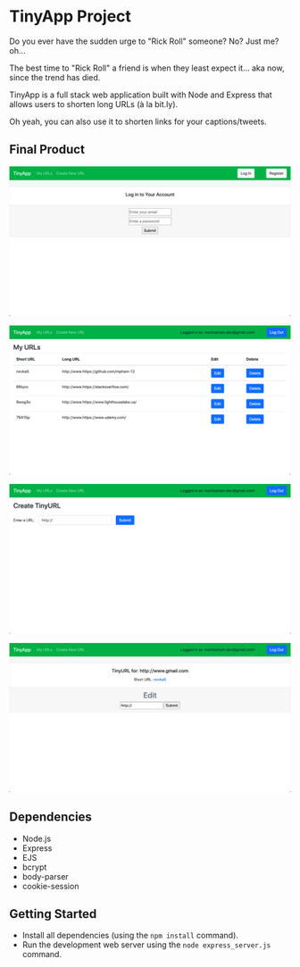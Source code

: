 # TinyApp Project

Do you ever have the sudden urge to "Rick Roll" someone? No? Just me? oh...

The best time to "Rick Roll" a friend is when they least expect it... aka now, since the trend has died. 

TinyApp is a full stack web application built with Node and Express that allows users to shorten long URLs (à la bit.ly).

Oh yeah, you can also use it to shorten links for your captions/tweets.

## Final Product

!["screenshot of Log In page"](https://github.com/mpham-12/tinyapp/blob/master/images/1-login.png)

!["screenshot of Home page"](https://github.com/mpham-12/tinyapp/blob/master/images/2-homepage.png)

!["screenshot of Creating a new URL page"](https://github.com/mpham-12/tinyapp/blob/master/images/3-create.png)

!["screenshot of Editing a URL page"](https://github.com/mpham-12/tinyapp/blob/master/images/4-edit.png)

## Dependencies

- Node.js
- Express
- EJS
- bcrypt
- body-parser
- cookie-session

## Getting Started

- Install all dependencies (using the `npm install` command).
- Run the development web server using the `node express_server.js` command.
